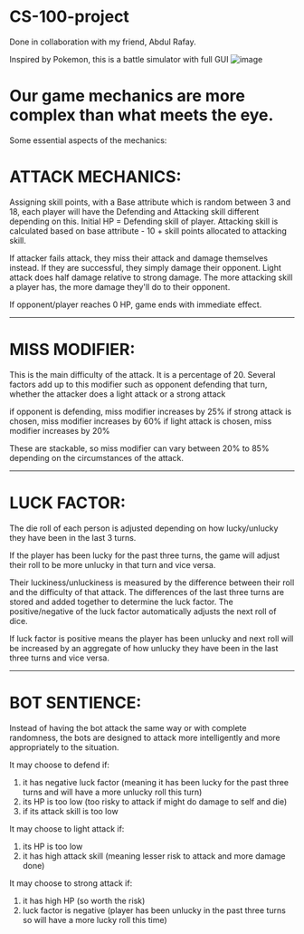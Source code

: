 # CS-100-project
Done in collaboration with my friend, Abdul Rafay.

Inspired by Pokemon, this is a battle simulator with full GUI
![image](https://github.com/synonymous01/CS-100-project/assets/40025239/ece3adfa-0a78-4301-8c5e-bda10a10c2d9)

# Our game mechanics are more complex than what meets the eye.

Some essential aspects of the mechanics:


# ATTACK MECHANICS:

Assigning skill points, with a Base attribute which is random between 3 and 18, each player will have the Defending and Attacking skill different 
depending on this. Initial HP = Defending skill of player. Attacking skill is calculated based on base attribute - 10 + skill points allocated to attacking
skill.

If attacker fails attack, they miss their attack and damage themselves instead. If they are successful, they simply damage their opponent.
Light attack does half damage relative to strong damage. The more attacking skill a player has, the more damage they'll do to their opponent.

If opponent/player reaches 0 HP, game ends with immediate effect.
________________________________________________________________________________________________________________________________________________
# MISS MODIFIER:
This is the main difficulty of the attack. It is a percentage of 20. Several factors add up to this modifier such as opponent
defending that turn, whether the attacker does a light attack or a strong attack

if opponent is defending, miss modifier increases by 25%
if strong attack is chosen, miss modifier increases by 60%
if light attack is chosen, miss modifier increases by 20%

These are stackable, so miss modifier can vary between 20% to 85% depending on the circumstances of the attack.
________________________________________________________________________________________________________________________________________________
# LUCK FACTOR:
The die roll of each person is adjusted depending on how lucky/unlucky they have been in the last 3 turns.

If the player has been lucky for the past three turns, the game will adjust their roll to be more unlucky in that turn and vice versa.

Their luckiness/unluckiness is measured by the difference between their roll and the difficulty of that attack. The differences of the last three turns
are stored and added together to determine the luck factor. The positive/negative of the luck factor automatically adjusts the next roll of dice. 

If luck factor is positive means the player has been unlucky and next roll will be increased by an aggregate of how unlucky they have been in the last three
turns and vice versa.
________________________________________________________________________________________________________________________________________________
# BOT SENTIENCE:
Instead of having the bot attack the same way or with complete randomness, the bots are designed to attack more
intelligently and more appropriately to the situation. 

It may choose to defend if:
1) it has negative luck factor (meaning it has been lucky for the past three turns and will have a more unlucky roll this turn)
2) its HP is too low (too risky to attack if might do damage to self and die)
3) if its attack skill is too low

It may choose to light attack if:
1) its HP is too low
2) it has high attack skill (meaning lesser risk to attack and more damage done)

It may choose to strong attack if:
1) it has high HP (so worth the risk)
2) luck factor is negative (player has been unlucky in the past three turns so will have a more lucky roll this time)
